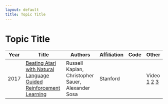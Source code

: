 ```yaml
---
layout: default
title: Topic Title
---
```


# Topic Title

| Year | Title | Authors | Affiliation | Code | Other |
| --- | --- | --- | --- | --- | --- |
| 2017 | [Beating Atari with Natural Language Guided Reinforcement Learning](papers/atari_language_grounded_rl.pdf "We introduce the first deep reinforcement learning agent that learns to beat Atari games with the aid of natural language instructions. The agent uses a multimodal embedding between environment observations and natural language to selfmonitor progress through a list of English instructions, granting itself reward for completing instructions in addition to increasing the game score. Our agent significantly outperforms Deep Q-Networks (DQNs), Asynchronous Advantage Actor- Critic (A3C) agents, and the best agents posted to OpenAI Gym [4] on what is often considered the hardest Atari 2600 environment [2]: MONTEZUMA’S REVENGE.") | Russell Kaplan, Christopher Sauer, Alexander Sosa | Stanford | | Video [1](https://www.youtube.com/embed/fqXNudaL1wY) [2](https://www.youtube.com/embed/NJMF4dfsWZw) [3](https://www.youtube.com/embed/lVHjQReKJNs)|